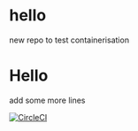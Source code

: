 # hello
new repo to test containerisation
# Hello
add some more lines

[![CircleCI](https://dl.circleci.com/status-badge/img/gh/KapilsRepo/hello/tree/main.svg?style=svg)](https://dl.circleci.com/status-badge/redirect/gh/KapilsRepo/hello/tree/main)
